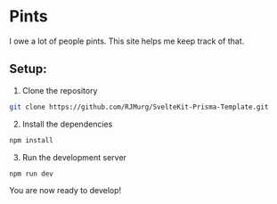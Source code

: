 # Pints

I owe a lot of people pints.
This site helps me keep track of that.

## Setup:

1. Clone the repository

```bash
git clone https://github.com/RJMurg/SvelteKit-Prisma-Template.git
```

2. Install the dependencies

```bash
npm install
```

3. Run the development server

```bash
npm run dev
```

You are now ready to develop!
